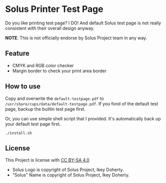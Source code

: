 # Solus Printer Test Page

Do you like printing test page? I DO! And default Solus test page is not really consistent with their overall design anyway.

**NOTE**: This is not officially endorse by Solus Project team in any way.

## Feature

- CMYK and RGB color checker
- Margin border to check your print area border

## How to use

Copy and overwrite the `default-testpage.pdf` to `/usr/share/cups/data/default-testpage.pdf`. If you fond of the default test page, backup the builtin test page first.

Or, you can use simple shell script that I provided. It's automatically back up your default test page first.

```
./install.sh
```

## License

This Project is license with [CC BY-SA 4.0](https://creativecommons.org/licenses/by-sa/4.0/)

- Solus Logo is copyright of Solus Project, Ikey Doherty.
- "Solus" Name is copyright of Solus Project, Ikey Doherty.